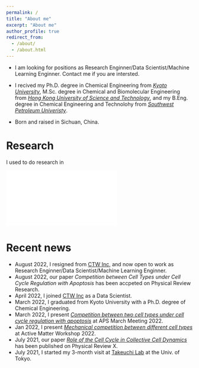 ```yaml
---
permalink: /
title: "About me"
excerpt: "About me"
author_profile: true
redirect_from: 
  - /about/
  - /about.html
---
```

- I am looking for positions as Research Enginner/Data Scientist/Machine Learning Enginner. Contact me if you are intersted. 
<!-- - I work for [CTW Inc](https://ctw.inc) as a Data Scientist. - I use to be a Ph.D. student in the [Department of Chemical Engineering](https://www.ch.t.kyoto-u.ac.jp/en?set_language=en) at [Kyoto Univerisity](https://www.kyoto-u.ac.jp/en/). I was under the supervision of [Prof. Ryoichi Yamamoto](http://www-tph.cheme.kyoto-u.ac.jp/index.pukiwiki.php?ry%2FFrontPage) ([Google Scholar](https://scholar.google.com/citations?user=ZVwSewgAAAAJ&hl=en), [Lab page](http://www-tph.cheme.kyoto-u.ac.jp/en/)), with an enjoyable and fruitful collobaration with [Prof. Matthew Turner](https://scholar.google.com.hk/citations?user=HjxetPMAAAAJ&hl=en&authuser=1) and [Prof. Simon Schnyder](https://scholar.google.com.hk/citations?user=XkerYaAAAAAJ&hl=en&authuser=1). My past research interests (when I was in acdemia) including numerical modeling of biological systems, mainly at level of cell-base tissue, specifically for comepetition/coexsitence of biological tissue, mechanical modeling of tumor growth and interface dynamics of 3D colony growth. -->

- I recived my Ph.D. degree in Chemical Engineering from [*Kyoto University*](https://www.kyoto-u.ac.jp/ja), M.Sc. degree in Chemical and Biomolecular Engineering from [*Hong Kong University of Science and Technology*](https://www.ust.hk), and my B.Eng. degree in Chemical Engineering and Technolohy from [*Southwest Petroleum Univeristy*](https://www.swpu.edu.cn/en/).

- Born and raised in Sichuan, China.


Research
======
I used to do research in 

![This is an image](images/research_outline_all.pdf)

Recent news
======
- August 2022, I resigned from [CTW Inc](https://ctw.inc), and now open to work as Research Enginner/Data Scientist/Machine Learning Enginner.
- August 2022, our paper *Competition between Cell Types under Cell Cycle Regulation with Apoptosis* has been accpeted on Physical Review Research.
- April 2022, I joined [CTW Inc](https://ctw.inc) as a Data Scientist.
- March 2022, I graduated from Kyoto University with a Ph.D. degree of Chemical Engineering.
- March 2022,  I present [*Competition between two cell types under cell cycle regulation with apoptosis*](https://meetings.aps.org/Meeting/MAR22/Session/G04.13) at APS March Meeting 2022.
- Jan 2022, I present [*Mechanical competition between different cell types*](https://sites.google.com/view/activematter2022) at Active Matter Workshop 2022.
- July 2021, our paper [*Role of the Cell Cycle in Collective Cell Dynamics*](https://journals.aps.org/prx/abstract/10.1103/PhysRevX.11.031025) has been published on Physical Review X.
- July 2021, I started my 3-month visit at [Takeuchi Lab](http://lab.kaztake.org) at the Univ. of Tokyo.

<!-- 
- March 2021, Simon present our recent work at [APS March Meeting 2021](https://meetings.aps.org/Meeting/MAR21/Session/C13.8).
- February 2021, I present my recent work at [Warwick CMCB Lab Talk](https://twitter.com/Warwick_CMCB/status/1361603474098634755).
- January 2021, I present my recent work at [Active Matter Workshop 2021](https://sites.google.com/view/activematter2021).
- Decemeber 2020, a preprint collaborated with Matthew and Simon has been posted on [arXiv](https://arxiv.org/abs/2012.07647).
- August 2020, a paper coathuhored with Jiayuan and Richard has been published in [Fluid Phase Equilibria](https://www.sciencedirect.com/science/article/abs/pii/S0378381220301515). 
- (<img src="/images/eg.png" width = "200" height = "200" alt="eg" align=center />)
- (*Screenshot of simulation of mixed cells*)
- Decemeber 2019, I was selected by [the Uehara Memorial Foundation Research Fellowship Program](https://www.ueharazaidan.or.jp), from January 2020 to December 2021.
- April 1st, 2019. I enrolled Kyoto University as a Ph.D. student.
- October 1st, 2018. I joined Prof. Ryoichi Yamamoto's lab as a research student.
- June, 2018. I graduated from HKUST.
- June, 2017. I graduated from SWPU. 
-->
